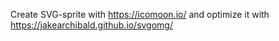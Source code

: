 Create SVG-sprite with https://icomoon.io/ and optimize it with https://jakearchibald.github.io/svgomg/
